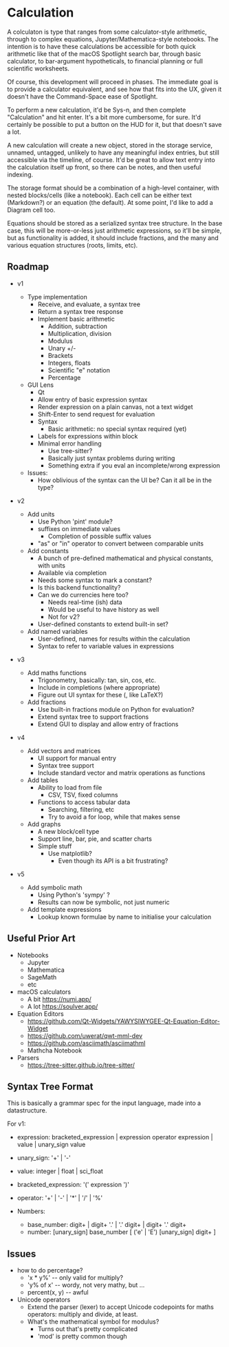 # Calculation

A colculaton is type that ranges from some calculator-style arithmetic,
through to complex equations, Jupyter/Mathematica-style notebooks.  The
intention is to have these calculations be accessible for both quick
arithmetic like that of the macOS Spotlight search bar, through basic
calculator, to bar-argument hypotheticals, to financial planning or full
scientific worksheets.

Of course, this development will proceed in phases.  The immediate goal
is to provide a calculator equivalent, and see how that fits into the UX,
given it doesn't have the Command-Space ease of Spotlight.

To perform a new calculation, it'd be Sys-n, and then complete "Calculation"
and hit enter.  It's a bit more cumbersome, for sure.  It'd certainly be
possible to put a button on the HUD for it, but that doesn't save a lot.

A new calculation will create a new object, stored in the storage service,
unnamed, untagged, unlikely to have any meaningful index entries, but 
still accessible via the timeline, of course. It'd be great to allow
text entry into the calculation itself up front, so there can be notes,
and then useful indexing.

The storage format should be a combination of a high-level container,
with nested blocks/cells (like a notebook).  Each cell can be either
text (Markdown?) or an equation (the default).  At some point, I'd like
to add a Diagram cell too.

Equations should be stored as a serialized syntax tree structure.  In the
base case, this will be more-or-less just arithmetic expressions, so it'll
be simple, but as functionality is added, it should include fractions,
and the many and various equation structures (roots, limits, etc).


## Roadmap

* v1
  * Type implementation
    * Receive, and evaluate, a syntax tree
    * Return a syntax tree response
    * Implement basic arithmetic
      * Addition, subtraction
      * Multiplication, division
      * Modulus
      * Unary +/-
      * Brackets
      * Integers, floats
      * Scientific "e" notation
      * Percentage
  * GUI Lens
    * Qt
    * Allow entry of basic expression syntax
    * Render expression on a plain canvas, not a text widget
    * Shift-Enter to send request for evaluation
    * Syntax
      * Basic arithmetic: no special syntax required (yet)
    * Labels for expressions within block
    * Minimal error handling
      * Use tree-sitter?
      * Basically just syntax problems during writing
      * Something extra if you eval an incomplete/wrong expression
  * Issues:
    * How oblivious of the syntax can the UI be?  Can it all be in the type?

* v2
  * Add units
    * Use Python 'pint' module?
    * suffixes on immediate values
      * Completion of possible suffix values
    * "as" or "in" operator to convert between comparable units
  * Add constants
    * A bunch of pre-defined mathematical and physical constants, with units
    * Available via completion
    * Needs some syntax to mark a constant?
    * Is this backend functionality?
    * Can we do currencies here too?
      * Needs real-time (ish) data
      * Would be useful to have history as well
      * Not for v2?
    * User-defined constants to extend built-in set?
  * Add named variables
    * User-defined, names for results within the calculation
    * Syntax to refer to variable values in expressions

* v3
  * Add maths functions
    * Trigonometry, basically: tan, sin, cos, etc.
    * Include in completions (where appropriate)
    * Figure out UI syntax for these (\, like LaTeX?)
  * Add fractions
    * Use built-in fractions module on Python for evaluation?
    * Extend syntax tree to support fractions
    * Extend GUI to display and allow entry of fractions

* v4 
  * Add vectors and matrices
    * UI support for manual entry
    * Syntax tree support
    * Include standard vector and matrix operations as functions
  * Add tables
    * Ability to load from file
      * CSV, TSV, fixed columns
    * Functions to access tabular data
      * Searching, filtering, etc
      * Try to avoid a for loop, while that makes sense 
  * Add graphs
    * A new block/cell type
    * Support line, bar, pie, and scatter charts
    * Simple stuff
      * Use matplotlib?
        * Even though its API is a bit frustrating?

* v5
  * Add symbolic math
    * Using Python's 'sympy' ?
    * Results can now be symbolic, not just numeric
  * Add template expressions
    * Lookup known formulae by name to initialise your calculation

## Useful Prior Art

* Notebooks
  * Jupyter
  * Mathematica
  * SageMath
  * etc
* macOS calculators
  * A bit https://numi.app/
  * A lot https://soulver.app/
* Equation Editors
  * https://github.com/Qt-Widgets/YAWYSIWYGEE-Qt-Equation-Editor-Widget
  * https://github.com/uwerat/qwt-mml-dev
  * https://github.com/asciimath/asciimathml
  * Mathcha Notebook
* Parsers 
  * https://tree-sitter.github.io/tree-sitter/

## Syntax Tree Format

This is basically a grammar spec for the input language, made into a
datastructure.

For v1:

* expression: bracketed_expression | expression operator expression | value | unary_sign value
* unary_sign: '+' | '-'
* value: integer | float | sci_float
* bracketed_expression: '(' expression ')'
* operator: '+' | '-' | '*' | '/' | '%'

* Numbers:
  * base_number: digit+ | digit+ '.' | '.' digit+ | digit+ '.' digit+ 
  * number: [unary_sign] base_number [ ('e' | 'E') [unary_sign] digit+ ] 

## Issues

* how to do percentage?
  * 'x * y%' -- only valid for multiply?
  * 'y% of x' -- wordy, not very mathy, but ...
  * percent(x, y) -- awful
* Unicode operators
  * Extend the parser (lexer) to accept Unicode codepoints for maths 
    operators: multiply and divide, at least.
  * What's the mathematical symbol for modulus?
    * Turns out that's pretty complicated
    * 'mod' is pretty common though
